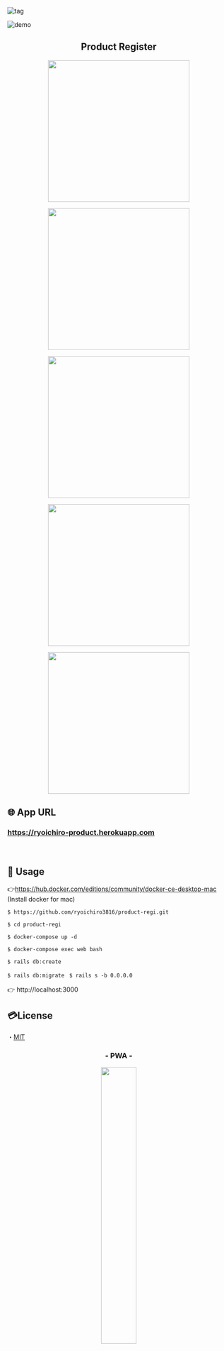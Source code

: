 ![tag](https://img.shields.io/travis/ryoichiro3816/product-regi/master)

![demo](https://raw.github.com/wiki/ryoichiro3816/product-regi/images/water.gif)

<h2 align="center">Product Register</h2>

<p align="center">
  <a href="Railsのロゴ"><img src="https://raw.github.com/wiki/ryoichiro3816/product-regi/images/rails.png" width="320px;" /></a>
  <br>

<p align="center">
  <a href="PostgreSQLのロゴ"><img src="https://raw.github.com/wiki/ryoichiro3816/product-regi/images/postgre.png" width="320px;" /></a>
  <br>

<p align="center">
  <a href="docker_composeのロゴ"><img src="https://raw.github.com/wiki/ryoichiro3816/product-regi/images/docker_compose.jpg" width="320px;" /></a>
  <br>

<p align="center">
  <a href="travis_CIのロゴ"><img src="https://raw.github.com/wiki/ryoichiro3816/product-regi/images/travis.png" width="320px;" /></a>
  <br>

<p align="center">
  <a href="Herokuのロゴ"><img src="https://raw.github.com/wiki/ryoichiro3816/product-regi/images/Heroku.png" width="320px;" /></a>
  </p>

## 🌐 App URL

### **https://ryoichiro-product.herokuapp.com**  
　
## 💬 Usage

👉https://hub.docker.com/editions/community/docker-ce-desktop-mac (Install docker for mac)

`$ https://github.com/ryoichiro3816/product-regi.git`

`$ cd product-regi`

`$ docker-compose up -d`

`$ docker-compose exec web bash`

`$ rails db:create`

`$ rails db:migrate
`
`$ rails s -b 0.0.0.0`

👉 http://localhost:3000
　
## 💳License

・<a href="https://raw.githubusercontent.com/ryoichiro3816/product-regi/master/LICENSE">MIT</a>

<h3 align="center">- PWA -</h3>

<p align="center">
  <img src="https://〜.jpg" width=40%>
</p>



